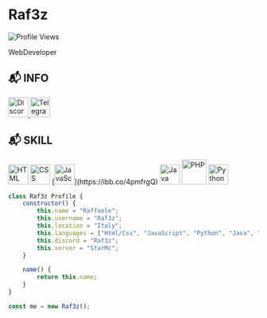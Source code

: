 # Raf3z
![Profile Views](https://komarev.com/ghpvc/?username=Raffreddat0&color=blue)

WebDeveloper 

## 📬 INFO
<p align="left">
  <a href="https://discordapp.com/users/raffreddat0">
    <img src="https://img.icons8.com/color/48/000000/discord-new-logo.png" alt="Discord" height="40"/>
  </a>
  <a href="https://t.me/raffreddat0">
    <img src="https://img.icons8.com/color/48/000000/telegram-app.png" alt="Telegram" height="40"/>
  </a>
</p>

## 📬 SKILL
<p align="left">
  <img src="https://logodownload.org/wp-content/uploads/2016/10/html5-logo-1.png" alt="HTML" height="40" />
  <img src="https://logodownload.org/wp-content/uploads/2017/04/css-3-logo.png" alt="CSS" height="40" />
  [<img src="[https://image.freepik.com/free-icon/javascript_919828.jpg](https://ibb.co/4pmfrgQ)" alt="JavaScript" height="40" />](https://ibb.co/4pmfrgQ)
  <img src="https://upload.wikimedia.org/wikipedia/en/3/30/Java_programming_language_logo.svg" alt="Java" height="40" />
  <img src="https://pngimg.com/uploads/php/php_PNG50.png" alt="PHP" height="50" />
  <img src="https://brandslogos.com/wp-content/uploads/images/large/python-logo.png" alt="Python" height="40" />
</p>




```javascript
class Raf3z Profile {
    constructor() {
        this.name = "Raffaele";
        this.username = "Raf3z";
        this.location = "Italy";
        this.languages = ["Html/Css", "JavaScript", "Python", "Java", "PHP"];
        this.discord = "Raf3z";
        this.server = "StarMc";
    }

    name() {
        return this.name;
    }
}

const me = new Raf3z();
